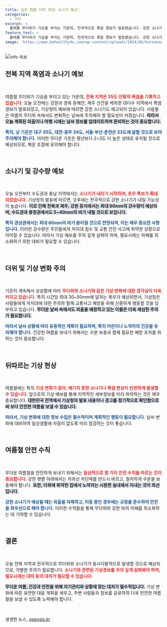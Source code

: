 ```yaml
---
title: 입추 찜통 더위 35도 소나기 예고!
categories:
  - 기타
excerpt: >
  올여름 무더위가 기승을 부리는 가운데, 전국적으로 폭염 경보가 발효됐습니다. 강한 소나기가 예고된 오늘, 기온은 35도까지 치솟고 최고 80mm의 폭우가 쏟아질 전망입니다. 침수와 교통안전, 특히 주의가 필요합니다!
feature_text: >
  올여름 무더위가 기승을 부리는 가운데, 전국적으로 폭염 경보가 발효됐습니다. 강한 소나기가 예고된 오늘, 기온은 35도까지 치솟고 최고 80mm의 폭우가 쏟아질 전망입니다. 침수와 교통안전, 특히 주의가 필요합니다!
image: 'https://www.behealthy4u.com/wp-content/uploads/2024/06/koreanews.jpg'
---
```


<p><img src="https://www.behealthy4u.com/wp-content/uploads/2024/06/koreanews.jpg" alt="info 속보" /></p>

<h2 data-ke-size="size26">전북 지역 폭염과 소나기 예보</h2>

<p data-ke-size="size16">&nbsp;</p>

<p>여름철 무더위가 기승을 부리고 있는 가운데, <b><span style="color: #ee2323;">전북 지역은 35도 안팎의 폭염을 기록하고 있습니다.</span></b> 오늘 오전에는 강원과 경북 동해안, 제주 산간을 제외한 대다수 지역에서 폭염 경보가 발효되었고, 기상청의 예보에 따르면 강한 소나기도 예고되어 있습니다. 사람들은 여름의 무더위 속에서도 변화하는 날씨에 주의해야 할 필요성이 커졌습니다. <b><span style="background-color: #21538527;">따라서 오늘 계획된 외출이나 여행 시에는 날씨 정보를 업데이트하며 준비하는 것이 중요합니다.</span></b> </p>

<p><b><span style="color: #1a5490;">특히, 낮 기온은 대구 35도, 대전·광주 34도, 서울·부산·춘천은 33도에 달할 것으로 보여 주의해야 합니다.</span></b> 이러한 무더운 기온은 평년보다 2~3도 더 높은 상태로 유지될 것으로 예상되므로, 체온 조절에 유의해야 합니다.</p>

<p data-ke-size="size16">&nbsp;</p>

<h2 data-ke-size="size26">소나기 및 강수량 예보</h2>

<p data-ke-size="size16">&nbsp;</p>

<p>오늘 오전부터 수도권과 충남 지역에서는 <b><span style="color: #ee2323;">소나기가 내리기 시작하며, 호우 특보가 확대되었습니다.</span></b> 기상청의 발표에 따르면, 오후에는 전국적으로 강한 소나기가 내릴 가능성이 높습니다. <b><span style="background-color: #21538527;">이로 인해 전북과 제주, 강원 등지에서는 최대 60mm의 강수량이 예상되며, 수도권과 충청권에서도 5~40mm의 비가 내릴 것으로 보입니다.</span></b></p>

<p><b><span style="color: #1a5490;">특히 경상권에서는 최대 80mm의 비가 쏟아질 것으로 전망되며, 이는 매우 중요한 사항입니다.</span></b> 이러한 강수량은 주민들에게 저지대 침수 및 교통 안전 사고에 취약한 상황으로 이어질 수 있습니다. 따라서 기상 예보를 주의 깊게 살펴야 하며, 필요시에는 피해를 최소화하기 위한 대비가 필요할 수 있습니다. </p>

<p data-ke-size="size16">&nbsp;</p>

<h2 data-ke-size="size26">더위 및 기상 변화 주의</h2>

<p data-ke-size="size16">&nbsp;</p>

<p>기온이 계속해서 상승함에 따라 <b><span style="color: #ee2323;">무더위와 소나기와 같은 기상 변화에 대한 경각심이 더욱 커지고 있습니다.</span></b> 특히 시간당 최대 30~50mm에 달하는 폭우가 예상되면서, 기상청은 사람들에게 저지대에 대한 주의와 함께 교통사고 예방을 위해 신중하게 행동할 것을 당부하고 있습니다. <b><span style="background-color: #21538527;">무더운 날씨 속에서도 외출을 예정하고 있는 이들은 더욱 세심한 주의가 필요합니다.</span></b></p>

<p><b><span style="color: #1a5490;">따라서 날씨 상황에 따라 유동적인 계획이 필요하며, 특히 어린이나 노약자의 건강을 유의해야 합니다.</span></b> 건강한 여름을 보내기 위해서는 수분 보충과 함께 필요한 예방 조치를 취하는 것이 중요합니다. </p>

<p data-ke-size="size16">&nbsp;</p>

<h2 data-ke-size="size26">뒤따르는 기상 현상</h2>

<p data-ke-size="size16">&nbsp;</p>

<p>여름철에는 특히 <b><span style="color: #ee2323;">기상 변화가 잦아, 예기치 못한 소나기나 폭염 현상이 빈번하게 발생할 수 있습니다.</span></b> 앞으로의 기상 예보를 통해 지역적인 세부정보를 미리 파악하는 것은 매우 중요합니다. <b><span style="background-color: #21538527;">대한민국 전역에서 기상청의 발표 내용이나 경고를 정기적으로 확인함으로써 보다 안전한 여름을 보낼 수 있습니다.</span></b></p>

<p><b><span style="color: #1a5490;">따라서, 기상 변화에 대한 정보 수집은 필수적이며 계획적인 행동이 필요합니다.</span></b> 날씨 변화에 대비하여 일상생활에 차질이 없도록 미리 점검하는 것이 좋습니다.</p>

<p data-ke-size="size16">&nbsp;</p>

<h2 data-ke-size="size26">여름철 안전 수칙</h2>

<p data-ke-size="size16">&nbsp;</p>

<p>무더운 여름철을 안전하게 보내기 위해서는 <b><span style="color: #ee2323;">일상적으로 몇 가지 안전 수칙을 따르는 것이 중요합니다.</span></b> 강한 햇볕 아래에서는 자외선 차단제를 반드시 바르고, 철저하게 수분을 보충해야 합니다. <b><span style="background-color: #21538527;">또한, 더위에 취약한 집에서 노약자는 시원한 실내에서 지내는 것이 최선입니다.</span></b></p>

<p><b><span style="color: #1a5490;">강한 소나기가 예상될 때는 외출을 자제하고, 이동 중인 경우에는 규정을 준수하여 안전을 최우선으로 해야 합니다.</span></b> 이러한 수칙들을 통해 무더위와 강한 비의 피해를 최소화하는 데 기여할 수 있습니다.</p>

<p data-ke-size="size16">&nbsp;</p>

<h2 data-ke-size="size26">결론</h2>

<p data-ke-size="size16">&nbsp;</p>

<p>오늘 전북 지역과 전국적으로 무더위와 소나기가 동시다발적으로 발생할 것으로 예상되므로, 각별한 주의가 필요합니다. <b><span style="color: #ee2323;">소나기와 관련된 기상경보를 주의 깊게 살펴봐야 하며, 필요시에는 대피 등의 대처가 필요할 수 있습니다.</span></b> </p>

<p><b><span style="background-color: #21538527;">무더운 여름, 건강과 안전을 위해 자기관리와 상황에 맞는 대처가 필수적입니다.</span></b> 기상 변화에 따른 유연한 대응 계획을 세우고, 주변 사람들과 정보를 공유하여 더욱 안전한 여름철을 보낼 수 있도록 노력해야 합니다.</p>

<p data-ke-size="size16">&nbsp;</p>
생생한 뉴스, <a href="https://opensis.kr" rel="dofollow">opensis.kr</a>


